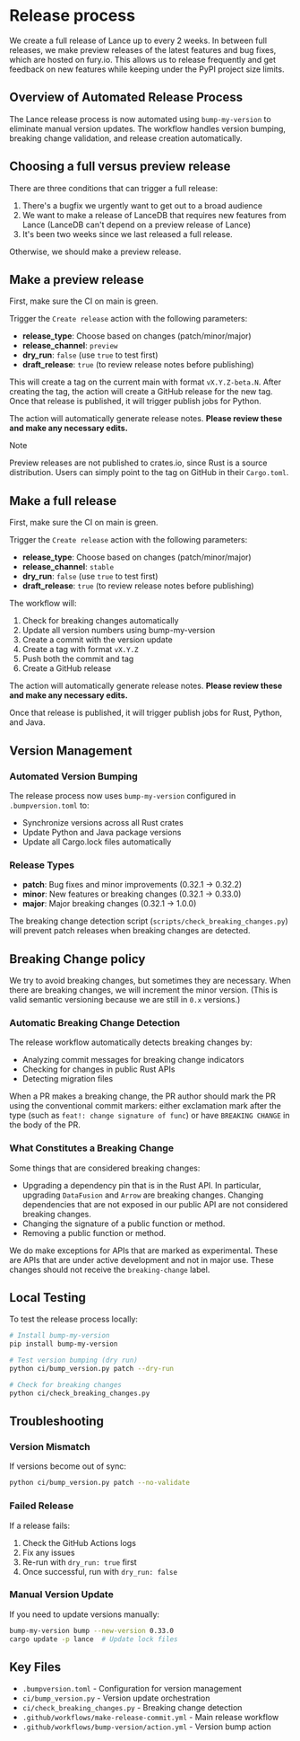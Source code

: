 # Release process

We create a full release of Lance up to every 2 weeks. In between full releases,
we make preview releases of the latest features and bug fixes, which are hosted
on fury.io. This allows us to release frequently and get feedback on new features
while keeping under the PyPI project size limits.

## Overview of Automated Release Process

The Lance release process is now automated using `bump-my-version` to eliminate 
manual version updates. The workflow handles version bumping, breaking change 
validation, and release creation automatically.

## Choosing a full versus preview release

There are three conditions that can trigger a full release:

1. There's a bugfix we urgently want to get out to a broad audience
2. We want to make a release of LanceDB that requires new features from Lance
   (LanceDB can't depend on a preview release of Lance)
3. It's been two weeks since we last released a full release.

Otherwise, we should make a preview release.

## Make a preview release

First, make sure the CI on main is green.

Trigger the `Create release` action with the following parameters:
- **release_type**: Choose based on changes (patch/minor/major)
- **release_channel**: `preview`
- **dry_run**: `false` (use `true` to test first)
- **draft_release**: `true` (to review release notes before publishing)

This will create a tag on the current main with format `vX.Y.Z-beta.N`. After
creating the tag, the action will create a GitHub release for the new tag.
Once that release is published, it will trigger publish jobs for Python.

The action will automatically generate release notes. **Please review these
and make any necessary edits.**

> [!NOTE]
> Preview releases are not published to crates.io, since Rust is a source
> distribution. Users can simply point to the tag on GitHub in their `Cargo.toml`.

## Make a full release

First, make sure the CI on main is green.

Trigger the `Create release` action with the following parameters:
- **release_type**: Choose based on changes (patch/minor/major)
- **release_channel**: `stable`
- **dry_run**: `false` (use `true` to test first)
- **draft_release**: `true` (to review release notes before publishing)

The workflow will:
1. Check for breaking changes automatically
2. Update all version numbers using bump-my-version
3. Create a commit with the version update
4. Create a tag with format `vX.Y.Z`
5. Push both the commit and tag
6. Create a GitHub release

The action will automatically generate release notes. **Please review these
and make any necessary edits.**

Once that release is published, it will trigger publish jobs for Rust, Python, and Java.

## Version Management

### Automated Version Bumping

The release process now uses `bump-my-version` configured in `.bumpversion.toml` to:
- Synchronize versions across all Rust crates
- Update Python and Java package versions
- Update all Cargo.lock files automatically

### Release Types

- **patch**: Bug fixes and minor improvements (0.32.1 → 0.32.2)
- **minor**: New features or breaking changes (0.32.1 → 0.33.0)
- **major**: Major breaking changes (0.32.1 → 1.0.0)

The breaking change detection script (`scripts/check_breaking_changes.py`) will
prevent patch releases when breaking changes are detected.

## Breaking Change policy

We try to avoid breaking changes, but sometimes they are necessary. When there
are breaking changes, we will increment the minor version. (This is valid
semantic versioning because we are still in `0.x` versions.)

### Automatic Breaking Change Detection

The release workflow automatically detects breaking changes by:
- Analyzing commit messages for breaking change indicators
- Checking for changes in public Rust APIs
- Detecting migration files

When a PR makes a breaking change, the PR author should mark the PR using the
conventional commit markers: either exclamation mark after the type
(such as `feat!: change signature of func`) or have `BREAKING CHANGE` in the
body of the PR.

### What Constitutes a Breaking Change

Some things that are considered breaking changes:

* Upgrading a dependency pin that is in the Rust API. In particular, upgrading
  `DataFusion` and `Arrow` are breaking changes. Changing dependencies that are
  not exposed in our public API are not considered breaking changes.
* Changing the signature of a public function or method.
* Removing a public function or method.

We do make exceptions for APIs that are marked as experimental. These are APIs
that are under active development and not in major use. These changes should not
receive the `breaking-change` label.

## Local Testing

To test the release process locally:

```bash
# Install bump-my-version
pip install bump-my-version

# Test version bumping (dry run)
python ci/bump_version.py patch --dry-run

# Check for breaking changes
python ci/check_breaking_changes.py
```

## Troubleshooting

### Version Mismatch
If versions become out of sync:
```bash
python ci/bump_version.py patch --no-validate
```

### Failed Release
If a release fails:
1. Check the GitHub Actions logs
2. Fix any issues
3. Re-run with `dry_run: true` first
4. Once successful, run with `dry_run: false`

### Manual Version Update
If you need to update versions manually:
```bash
bump-my-version bump --new-version 0.33.0
cargo update -p lance  # Update lock files
```

## Key Files

- `.bumpversion.toml` - Configuration for version management
- `ci/bump_version.py` - Version update orchestration
- `ci/check_breaking_changes.py` - Breaking change detection
- `.github/workflows/make-release-commit.yml` - Main release workflow
- `.github/workflows/bump-version/action.yml` - Version bump action